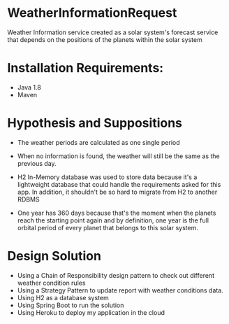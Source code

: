 # WeatherInformationRequest
Weather Information service created as a solar system's forecast service that depends on the positions of the planets within the solar system

# Installation Requirements:
 - Java 1.8
 - Maven


# Hypothesis and Suppositions

* The weather periods are calculated as one single period 

* When no information is found, the weather will still be
the same as the previous day. 

* H2 In-Memory database was used to store data because it's a lightweight database that could handle the requirements asked
for this app. In addition, it shouldn't be so hard to migrate
from H2 to another RDBMS

* One year has 360 days because that's the moment when the planets
reach the starting point again and by definition, one year is the
full orbital period of every planet that belongs to this solar system.

  

# Design Solution

* Using a Chain of Responsibility design pattern to check out
different weather condition rules 
* Using a Strategy Pattern to update report with weather conditions
data.
* Using H2 as a database system
* Using Spring Boot to run the solution
* Using Heroku to deploy my application in the cloud




